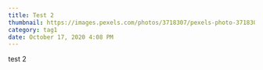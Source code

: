 ```yaml
---
title: Test 2
thumbnail: https://images.pexels.com/photos/3718307/pexels-photo-3718307.jpeg?auto=compress&cs=tinysrgb&dpr=3&h=750&w=1260
category: tag1
date: October 17, 2020 4:08 PM
---
```


test 2
